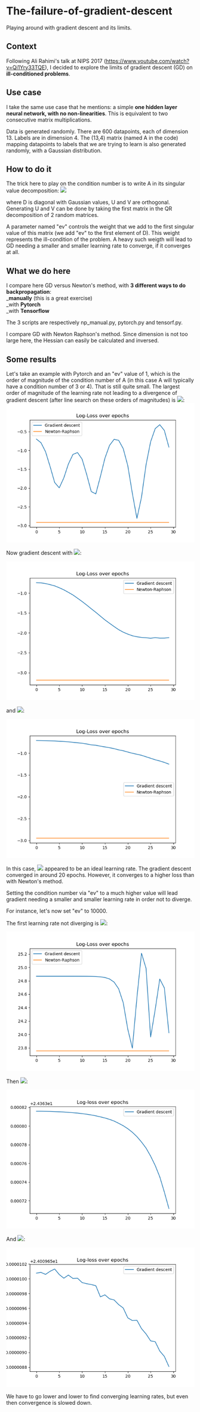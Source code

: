 # The-failure-of-gradient-descent
Playing around with gradient descent and its limits.

## Context
Following Ali Rahimi's talk at NIPS 2017 (https://www.youtube.com/watch?v=Qi1Yry33TQE), I decided to explore the limits of gradient descent (GD) on **ill-conditioned problems**.

## Use case
I take the same use case that he mentions: a simple **one hidden layer neural network, with no non-linearities**. This is equivalent to two consecutive matrix multiplications.

Data is generated randomly. There are 600 datapoints, each of dimension 13. Labels are in dimension 4. The (13,4) matrix (named A in the code) mapping datapoints to labels that we are trying to learn is also generated randomly, with a Gaussian distribution. 

## How to do it
The trick here to play on the condition number is to write A in its singular value decomposition: 
<img src="https://latex.codecogs.com/svg.latex?\Large&space;A=U.D.V^{T}">

where D is diagonal with Gaussian values, U and V are orthogonal. Generating U and V can be done by taking the first matrix in the QR decomposition of 2 random matrices. 

A parameter named "ev" controls the weight that we add to the first singular value of this matrix (we add "ev" to the first element of D). This weight represents the ill-condition of the problem. A heavy such weigth will lead to GD needing a smaller and smaller learning rate to converge, if it converges at all. 

## What we do here
I compare here GD versus Newton's method, with **3 different ways to do backpropagation**:\
_**manually** (this is a great exercise)\
_with **Pytorch**\
_with **Tensorflow**

The 3 scripts are respectively np_manual.py, pytorch.py and tensorf.py. 

I compare GD with Newton Raphson's method. Since dimension is not too large here, the Hessian can easily be calculated and inversed. 

## Some results
Let's take an example with Pytorch and an "ev" value of 1, which is the order of magnitude of the condition number of A (in this case A will typically have a condition number of 3 or 4). That is still quite small. 
The largest order of magnitude of the learning rate not leading to a divergence of gradient descent (after line search on these orders of magnitudes) is <img src="https://latex.codecogs.com/svg.latex?\Large&space;lr=10^{-5}">:
![1st image](pytorch1e-5.png)

Now gradient descent with <img src="https://latex.codecogs.com/svg.latex?\Large&space;lr=10^{-6}">:

![2nd image](pytorch1e-6.png)

and <img src="https://latex.codecogs.com/svg.latex?\Large&space;lr=10^{-7}">:

![3rd image](pytorch1e-7.png)

In this case, <img src="https://latex.codecogs.com/svg.latex?\Large&space;lr=10^{-6}"> appeared to be an ideal learning rate. The gradient descent converged in around 20 epochs. However, it converges to a higher loss than with Newton's method.

Setting the condition number via "ev" to a much higher value will lead gradient needing a smaller and smaller learning rate in order not to diverge. 

For instance, let's now set "ev" to 10000. 

The first learning rate not diverging is <img src="https://latex.codecogs.com/svg.latex?\Large&space;lr=10^{-10}">:

![1st image](pytorch1e61e-10.png)

Then <img src="https://latex.codecogs.com/svg.latex?\Large&space;lr=10^{-11}">:

![1st image](pytorch1e61e-11.png)

And <img src="https://latex.codecogs.com/svg.latex?\Large&space;lr=10^{-12}">:

![1st image](pytorch1e61e-12.png)

We have to go lower and lower to find converging learning rates, but even then convergence is slowed down. 
